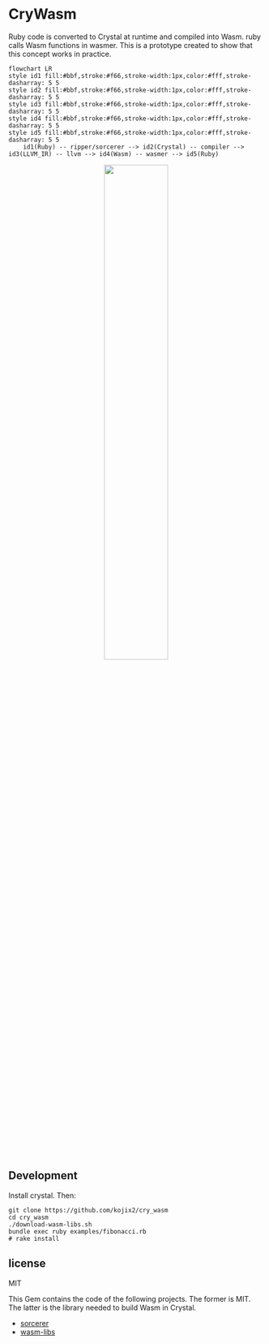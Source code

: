 # CryWasm

Ruby code is converted to Crystal at runtime and compiled into Wasm. ruby calls Wasm functions in wasmer. This is a prototype created to show that this concept works in practice.

```mermaid
flowchart LR
style id1 fill:#bbf,stroke:#f66,stroke-width:1px,color:#fff,stroke-dasharray: 5 5
style id2 fill:#bbf,stroke:#f66,stroke-width:1px,color:#fff,stroke-dasharray: 5 5
style id3 fill:#bbf,stroke:#f66,stroke-width:1px,color:#fff,stroke-dasharray: 5 5
style id4 fill:#bbf,stroke:#f66,stroke-width:1px,color:#fff,stroke-dasharray: 5 5
style id5 fill:#bbf,stroke:#f66,stroke-width:1px,color:#fff,stroke-dasharray: 5 5
    id1(Ruby) -- ripper/sorcerer --> id2(Crystal) -- compiler --> id3(LLVM_IR) -- llvm --> id4(Wasm) -- wasmer --> id5(Ruby)
```

<div align="center">
  <img src="https://user-images.githubusercontent.com/5798442/205445992-509b20d8-42c9-4341-8ea8-200d7ff3ee61.png" width=50% height=50%>
</div>

## Development

Install crystal.
Then: 

```
git clone https://github.com/kojix2/cry_wasm
cd cry_wasm
./download-wasm-libs.sh
bundle exec ruby examples/fibonacci.rb
# rake install
```

## license

MIT

This Gem contains the code of the following projects.
The former is MIT. The latter is the library needed to build Wasm in Crystal.

* [sorcerer](https://github.com/rspec-given/sorcerer)
* [wasm-libs](https://github.com/lbguilherme/wasm-libs)
